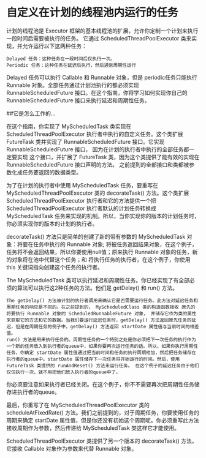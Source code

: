 自定义在计划的线程池内运行的任务
==

计划的线程池是 Executor 框架的基本线程池的扩展，允许你定制一个计划来执行一段时间后需要被执行的任务。 它通过 ScheduledThreadPoolExecutor 类来实现，并允许运行以下这两种任务：

    Delayed 任务：这种任务在一段时间后仅执行一次。
    Periodic 任务：这种任务在延迟后执行，然后通常周期性运行

Delayed 任务可以执行 Callable 和 Runnable 对象，但是 periodic任务只能执行 Runnable 对象。全部任务通过计划池执行的都必须实现 RunnableScheduledFuture 接口。在这个指南，你将学习如何实现你自己的 RunnableScheduledFuture 接口来执行延迟和周期性任务。

##它是怎么工作的…

在这个指南，你实现了 MyScheduledTask 类实现在 ScheduledThreadPoolExecutor 执行者中执行的自定义任务。这个类扩展 FutureTask 类并实现了 RunnableScheduledFuture 接口。它实现 RunnableScheduledFuture 接口， 因为在计划的执行者中执行的全部任务都一定要实现 这个接口，并扩展了 FutureTask 类，因为这个类提供了能有效的实现在 RunnableScheduledFuture 接口声明的方法。 之前提到的全部接口和类都被参数化成任务要返回的数据类型。

为了在计划的执行者中使用 MyScheduledTask 任务，要重写在 MyScheduledThreadPoolExecutor 类的 decorateTask() 方法。这个类扩展 ScheduledThreadPoolExecutor 执行者和它的方法提供一个把 ScheduledThreadPoolExecutor 执行者默认的计划任务转换成 MyScheduledTask 任务来实现的机制。所以，当你实现你的版本的计划任务时，你必须实现你的版本的计划的执行者。

decorateTask() 方法只是简单的创建了新的带有参数的 MyScheduledTask 对象：将要在任务中执行的 Runnable 对象; 将被任务返回结果对象，在这个例子，任务将不会返回结果，所以你要使用null值；原来执行 Runnable 对象的任务，新的对象将在池中代替这个任务；和
将执行任务的执行者，在这个例子，你使用 this 关键词指向创建这个任务的执行者。

The MyScheduledTask 类可以执行延迟和周期性任务。你已经实现了有全部必须的算法可以执行这2种任务的方法。他们是 getDelay() 和 run() 方法。

    The getDelay() 方法被计划的执行者调用来确认它是否需要运行任务。此方法对延迟任务和周期任务的响应是不同的。在之前提到的， MyScheduledClass 类的构造函数接收 原先的将要执行 Runnable 对象的 ScheduledRunnableFuture 对象， 并储存它作为类的属性来获取它的方法和它的数据。当我们要运行延迟任务时，getDelay() 方法返回原先任务的延迟，但是在周期任务的例子中，getDelay() 方法返回 startDate 属性值与当前时间的相差值。
    run() 方法是用来执行任务的。周期性任务的一个特别之处是你必须把下一次任务的执行作为一个新的任务放入到执行者的queue中，如果你要再次运行任务的话。所以，如果你执行周期性任务，你确定 startDate 属性值通过把当前时间和任务的执行周期相加，然后把任务储存在执行者的queue中。startDate 属性储存下一次任务将开始运行的时间。然后，使用 FutureTask 类提供的 runAndReset() 方法来运行任务。 在这个例子的延迟任务由于他们仅仅执行一次，就不用把他们放入执行者的queue中了。

你必须要注意如果执行者已经关闭。在这个例子，你不不需要再次把周期性任务储存进执行者的queue。

最后，你重写了在 MyScheduledThreadPoolExecutor 类的 scheduleAtFixedRate() 方法。我们之前提到的，对于周期任务，你要使用任务的周期来确定 startDate 属性值，但是你还没有初始这个周期呢。你必须重写此方法接收周期作为参数，然后传递给 MyScheduledTask 类这样它才能使用。



ScheduledThreadPoolExecutor 类提供了另一个版本的 decorateTask() 方法，它接收 Callable 对象作为参数来代替 Runnable 对象。
